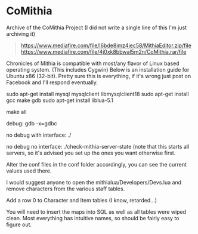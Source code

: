 # CoMithia
Archive of the CoMithia Project (I did not write a single line of this I'm just archiving it)

> https://www.mediafire.com/file/l6bde8imz4jec58/MithiaEditor.zip/file
> https://www.mediafire.com/file/4j0xk8bbwal5m2n/CoMithia.rar/file

Chronicles of Mithia is compatible with most/any flavor of Linux based operating system. (This includes Cygwin) Below is an installation guide for Ubuntu x86 (32-bit). Pretty sure this is everything, if it's wrong just post on Facebook and I'll respond eventually.
 
sudo apt-get install mysql mysqlclient libmysqlclient18
sudo apt-get install gcc make gdb
sudo apt-get install liblua-5.1
 
make all
 
debug:
gdb <server> -x=gdbc
 
no debug with interface:
./<server>
 
no debug no interface:
./check-mithia-server-state (note that this starts all servers, so it's advised you set up the ones you want otherwise first.
 
Alter the conf files in the conf folder accordingly, you can see the current values used there.
 
I would suggest anyone to open the mithialua/Developers/Devs.lua and remove characters from the various staff tables.
 
Add a row 0 to Character and Item tables (I know, retarded...)
 
You will need to insert the maps into SQL as well as all tables were wiped clean. Most everything has intuitive names, so should be fairly easy to figure out.
